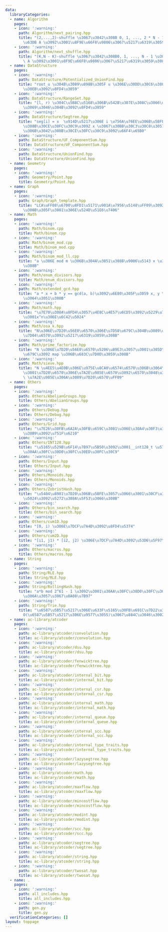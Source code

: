 ```yaml
---
data:
  libraryCategories:
  - name: Algorithm
    pages:
    - icon: ':warning:'
      path: Algorithm/next_pairing.hpp
      title: "(2,...,2)-shuffle \u3067\u3042\u308B 0, 1, ..., 2 * N - 1 \u306E\u7F6E\
        \u63DB A \u3092\u3001\u8F9E\u66F8\u9806\u3067\u5217\u6319\u3059\u308B"
    - icon: ':warning:'
      path: Algorithm/next_shuffle.hpp
      title: "(K,N - K)-shuffle \u3067\u3042\u308B0, 1, ..., N - 1 \u306E\u7F6E\u63DB\
        \ A \u3092\u3001\u8F9E\u66F8\u9806\u3067\u5217\u6319\u3059\u308B"
  - name: DataStructure
    pages:
    - icon: ':warning:'
      path: DataStructure/Potentialized_UnionFind.hpp
      title: "root_u \u304B\u3089\u898B\u305F u \u306E\u30DD\u30C6\u30F3\u30B7\u30E3\
        \u30EB\u3092\u8FD4\u3059"
    - icon: ':warning:'
      path: DataStructure/RangeSet.hpp
      title: "[l, r) \u304C\u5B8C\u5168\u306B\u542B\u307E\u308C\u3066\u3044\u308B\u304B\
        \u3069\u3046\u304B\u3092\u8FD4\u3059"
    - icon: ':warning:'
      path: DataStructure/Segtree.hpp
      title: "seg[i] = x  \u914D\u5217\u306E i \u756A\u76EE\u306B\u5BFE\u5FDC\u3059\
        \u308B\u30CE\u30FC\u30C9\u3092 x \u3067\u30BB\u30C3\u30C8\u3057\u3001\u4E0A\
        \u306B\u3042\u308B\u30CE\u30FC\u30C9\u3092\u66F4\u65B0"
    - icon: ':warning:'
      path: DataStructure/UF_ComponentSum.hpp
      title: DataStructure/UF_ComponentSum.hpp
    - icon: ':warning:'
      path: DataStructure/UnionFind.hpp
      title: DataStructure/UnionFind.hpp
  - name: Geometry
    pages:
    - icon: ':warning:'
      path: Geometry/Point.hpp
      title: Geometry/Point.hpp
  - name: Graph
    pages:
    - icon: ':warning:'
      path: Graph/Graph_template.hpp
      title: "LCA\uFF08\u6700\u8FD1\u5171\u901A\u7956\u5148\uFF09\u3092\u6C42\u3081\
        \u308B\u305F\u3081\u306E\u524D\u51E6\u7406"
  - name: Math
    pages:
    - icon: ':warning:'
      path: Math/binom.cpp
      title: Math/binom.cpp
    - icon: ':warning:'
      path: Math/binom_mod.cpp
      title: Math/binom_mod.cpp
    - icon: ':warning:'
      path: Math/binom_mod_ll.cpp
      title: "a \u306E mod m \u306B\u304A\u3051\u308B\u9006\u5143 x \u3092\u6C42\u3081\
        \u308B"
    - icon: ':warning:'
      path: Math/enum_divisors.hpp
      title: Math/enum_divisors.hpp
    - icon: ':warning:'
      path: Math/extended_gcd.hpp
      title: "a * x + b * y == gcd(a, b)\u3092\u6E80\u305F\u3059 x, y \u3092\u898B\
        \u3064\u3051\u308B"
    - icon: ':warning:'
      path: Math/math.hpp
      title: "\u7E70\u308A\u8FD4\u3057\u4E8C\u4E57\u6CD5\u3092\u5229\u7528\u3057\u305F\
        \u3001x^n\u306E\u6C42\u5024"
    - icon: ':warning:'
      path: Math/osa_k.hpp
      title: "N\u306E\u7D20\u56E0\u6570\u306E\u7D50\u679C\u304B\u3089\u3001N\u306E\
        \u7D04\u6570\u3092\u5217\u6319\u3059\u308B"
    - icon: ':warning:'
      path: Math/prime_factorize.hpp
      title: "N \u306E\u7D20\u56E0\u6570\u5206\u89E3\u3057\u3001\u305D\u306E\u7D50\
        \u679C\u3092 map \u306B\u683C\u7D0D\u3059\u308B"
    - icon: ':warning:'
      path: Math/sieve.hpp
      title: "N \u4EE5\u4E0B\u306E\u975E\u8CA0\u6574\u6570\u306B\u3064\u3044\u3066\
        \u3001\u7D20\u6570\u306E\u7A2E\u985E\u6570\u3092\u6570\u3048\u308B\uFF081\
        \ \u7A2E\u985E\u306A\u3089\u7D20\u6570\uFF09"
  - name: Others
    pages:
    - icon: ':warning:'
      path: Others/AbelianGroups.hpp
      title: Others/AbelianGroups.hpp
    - icon: ':warning:'
      path: Others/Debug.hpp
      title: Others/Debug.hpp
    - icon: ':warning:'
      path: Others/Grid.hpp
      title: "\u7E26\u30FB\u6A2A\u30FB\u659C\u3081\u306E\u30A4\u30F3\u30C7\u30C3\u30AF\
        \u30B9\u3092\u751F\u6210"
    - icon: ':warning:'
      path: Others/INT128.hpp
      title: "\u5165\u529B\u6F14\u7B97\u5B50\u3092\u3001__int128_t \u578B\u7528\u306B\
        \u30AA\u30FC\u30D0\u30FC\u30ED\u30FC\u30C9"
    - icon: ':warning:'
      path: Others/Input.hpp
      title: Others/Input.hpp
    - icon: ':warning:'
      path: Others/Monoids.hpp
      title: Others/Monoids.hpp
    - icon: ':warning:'
      path: Others/ZobristHash.hpp
      title: "\u5404\u8981\u7D20\u306B\u5BFE\u3057\u3066\u3001\u30CF\u30C3\u30B7\u30E5\
        \u5024\u3092\u5272\u308A\u5F53\u3066\u308B"
    - icon: ':warning:'
      path: Others/bin_search.hpp
      title: Others/bin_search.hpp
    - icon: ':warning:'
      path: Others/cum1D.hpp
      title: "[0, i) \u306E\u7DCF\u7A4D\u3092\u8FD4\u5374"
    - icon: ':warning:'
      path: Others/cum2D.hpp
      title: "[i1, j1) * [i2, j2) \u306E\u7DCF\u7A4D\u3092\u53D6\u5F97\u3059\u308B"
    - icon: ':warning:'
      path: Others/macros.hpp
      title: Others/macros.hpp
  - name: String
    pages:
    - icon: ':warning:'
      path: String/RLE.hpp
      title: String/RLE.hpp
    - icon: ':warning:'
      path: String/RollingHash.hpp
      title: "a*b mod 2^61 - 1 \u3092\u3001\u30AA\u30FC\u30D0\u30FC\u30D5\u30ED\u30FC\
        \u306A\u3057\u3067\u8A08\u7B97"
    - icon: ':warning:'
      path: String/Trie.hpp
      title: "\u6587\u5B57\u5217\u306E\u633F\u5165\u30FB\u691C\u7D22\u306A\u3069\u3001\
        O(\u6587\u5B57\u5217\u306E\u9577\u3055)\u3067\u884C\u3046\u3002"
  - name: ac-library/atcoder
    pages:
    - icon: ':warning:'
      path: ac-library/atcoder/convolution.hpp
      title: ac-library/atcoder/convolution.hpp
    - icon: ':warning:'
      path: ac-library/atcoder/dsu.hpp
      title: ac-library/atcoder/dsu.hpp
    - icon: ':warning:'
      path: ac-library/atcoder/fenwicktree.hpp
      title: ac-library/atcoder/fenwicktree.hpp
    - icon: ':warning:'
      path: ac-library/atcoder/internal_bit.hpp
      title: ac-library/atcoder/internal_bit.hpp
    - icon: ':warning:'
      path: ac-library/atcoder/internal_csr.hpp
      title: ac-library/atcoder/internal_csr.hpp
    - icon: ':warning:'
      path: ac-library/atcoder/internal_math.hpp
      title: ac-library/atcoder/internal_math.hpp
    - icon: ':warning:'
      path: ac-library/atcoder/internal_queue.hpp
      title: ac-library/atcoder/internal_queue.hpp
    - icon: ':warning:'
      path: ac-library/atcoder/internal_scc.hpp
      title: ac-library/atcoder/internal_scc.hpp
    - icon: ':warning:'
      path: ac-library/atcoder/internal_type_traits.hpp
      title: ac-library/atcoder/internal_type_traits.hpp
    - icon: ':warning:'
      path: ac-library/atcoder/lazysegtree.hpp
      title: ac-library/atcoder/lazysegtree.hpp
    - icon: ':warning:'
      path: ac-library/atcoder/math.hpp
      title: ac-library/atcoder/math.hpp
    - icon: ':warning:'
      path: ac-library/atcoder/maxflow.hpp
      title: ac-library/atcoder/maxflow.hpp
    - icon: ':warning:'
      path: ac-library/atcoder/mincostflow.hpp
      title: ac-library/atcoder/mincostflow.hpp
    - icon: ':warning:'
      path: ac-library/atcoder/modint.hpp
      title: ac-library/atcoder/modint.hpp
    - icon: ':warning:'
      path: ac-library/atcoder/scc.hpp
      title: ac-library/atcoder/scc.hpp
    - icon: ':warning:'
      path: ac-library/atcoder/segtree.hpp
      title: ac-library/atcoder/segtree.hpp
    - icon: ':warning:'
      path: ac-library/atcoder/string.hpp
      title: ac-library/atcoder/string.hpp
    - icon: ':warning:'
      path: ac-library/atcoder/twosat.hpp
      title: ac-library/atcoder/twosat.hpp
  - name: .
    pages:
    - icon: ':warning:'
      path: all_includes.hpp
      title: all_includes.hpp
    - icon: ':warning:'
      path: gen.py
      title: gen.py
  verificationCategories: []
layout: toppage
---
```

